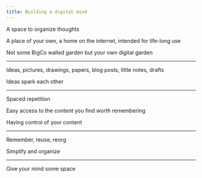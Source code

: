 ```yaml
---
title: Building a digital mind
---
```


A space to organize thoughts 

A place of your own,  a home on the internet, intended for life-long use

Not some BigCo walled garden but your own digital garden 

---

Ideas, pictures, drawings, papers, blog posts, little notes, drafts

Ideas spark each other 

---

Spaced repetition

Easy access to the content you find worth remembering 

Having control of your content

---

Remember, reuse, reorg 

Simplify and organize 

---

Give your mind some space 
